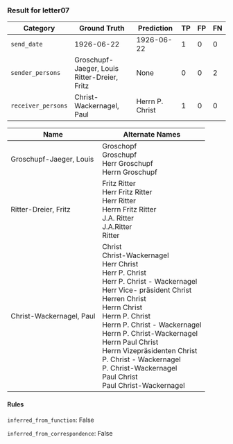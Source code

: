 ### Result for letter07
| Category          | Ground Truth | Prediction | TP | FP | FN |
|------------------|--------------|------------|----|----|----|
| `send_date`        | 1926-06-22 | 1926-06-22 | 1 | 0 | 0 |
| `sender_persons`  | Groschupf-Jaeger, Louis<br>Ritter-Dreier, Fritz | None | 0 | 0 | 2 |
| `receiver_persons` | Christ-Wackernagel, Paul | Herrn P. Christ | 1 | 0 | 0 |

| Name | Alternate Names |
| --- | --- |
| Groschupf-Jaeger, Louis | Groschopf<br>Groschupf<br>Herr Groschupf<br>Herrn Groschupf |
| Ritter-Dreier, Fritz | Fritz Ritter<br>Herr Fritz Ritter<br>Herr Ritter<br>Herrn Fritz Ritter<br>J.A. Ritter<br>J.A.Ritter<br>Ritter |
| Christ-Wackernagel, Paul | Christ<br>Christ-Wackernagel<br>Herr Christ<br>Herr P. Christ<br>Herr P. Christ - Wackernagel<br>Herr Vice- präsident Christ<br>Herren Christ<br>Herrn Christ<br>Herrn P. Christ<br>Herrn P. Christ - Wackernagel<br>Herrn P. Christ-Wackernagel<br>Herrn Paul Christ<br>Herrn Vizepräsidenten Christ<br>P. Christ - Wackernagel<br>P. Christ-Wackernagel<br>Paul Christ<br>Paul Christ-Wackernagel |

#### Rules
`inferred_from_function`: False

`inferred_from_correspondence`: False

